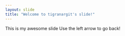 ```yaml
---
layout: slide
title: "Welcome to tigranargit's slide!"
---
```

This is my awesome slide
Use the left arrow to go back!
